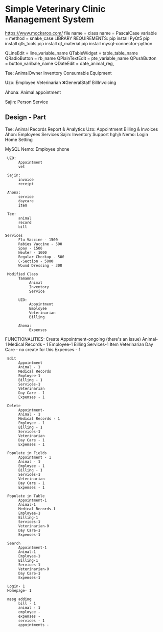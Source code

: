 <h1>Simple Veterinary Clinic Management System</h1>

<https://www.mockaroo.com/>
file name = class name =  PascalCase
variable = method = snake_case
LIBRARY REQUIREMENTS:
pip install PyQt5
pip install qt5_tools
pip install qt_material
pip install mysql-connector-python

QLineEdit = line_variable_name
QTableWidget = table_table_name
QRadioButton = rb_name
QPlainTextEdit = pte_variable_name
QPushButton = button_varibale_name
QDateEdit = date_animal_reg,

Tee:
   AnimalOwner
   Inventory
   Consumable
   Equipment

Uzo:
    Employee
    Veterinarian
    ❌GeneralStaff
    BillInvoicing

Ahona:
     Animal
     appointment

Sajin:
     Person
     Service

Design - Part
---------------

Tee:
     Animal Records
     Report & Analytics
Uzo:
     Appointment
     Billing & Invoices
Ahon:
     Employees
     Services
Sajin:
     Inventory
     Support
     hghjh
Nemo:
     Login
     Home
     Setting

MySQL
     Nemo:
          Employee
          phone

     UZO: 
          Appointment
          vet

     Sajin: 
          invoice
          receipt

     Ahona: 
          service
          daycare
          item

     Tee: 
          animal
          record
          bill

    Services
          Flu Vaccine - 1500
          Rabies Vaccine - 500
          Spay - 1500
          Neuter - 1000
          Regular Checkup - 500
          C-Section - 5000
          Wound Dressing - 300

     Modified Class
          Tamanna
               Animal
               Inventory
               Service

          UZO:
               Appointment
               Employee
               Veterinarian
               Billing
               
          Ahona:
               Expenses

FUNCTIONALITIES:
     Create
          Appointment-ongoing (there's an issue)
          Animal-1
          Medical Records - 1
          Employee-1
          Billing
          Services-1
          Item
          Veterinarian
          Day Care - no create for this
          Expenses - 1

     Edit
          Appointment
          Animal - 1
          Medical Records
          Employee-1
          Billing - 1
          Services-1
          Veterinarian 
          Day Care - 1
          Expenses - 1

     Delete
          Appointment-
          Animal - 1
          Medical Records - 1
          Employee - 1
          Billing - 1
          Services-1
          Veterinarian 
          Day Care - 1
          Expenses - 1

     Populate in Fields
          Appointment - 1
          Animal - 1
          Employee - 1
          Billing - 1
          Services-1
          Veterinarian 
          Day Care - 1
          Expenses - 1

     Populate in Table
          Appointment-1
          Animal-1
          Medical Records-1
          Employee-1
          Billing-1
          Services-1
          Veterinarian-0 
          Day Care-1
          Expenses-1

     Search
          Appointment-1
          Animal-1
          Employee-1
          Billing-1
          Services-1
          Veterinarian-0
          Day Care-1
          Expenses-1

     Login- 1
     Homepage- 1

     mssg adding
          bill - 1 
          animal - 1
          employee - 
          expenses - 
          services - 1
          appointments - 
